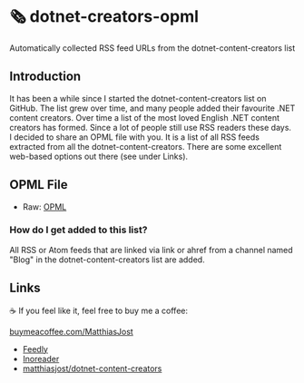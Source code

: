# 🗞️ dotnet-creators-opml

Automatically collected RSS feed URLs from the dotnet-content-creators list

## Introduction

It has been a while since I started the dotnet-content-creators list on GitHub. The list grew over time, and many people added their favourite .NET content creators. Over time a list of the most loved English .NET content creators has formed.
Since a lot of people still use RSS readers these days. I decided to share an OPML file with you. It is a list of all RSS feeds extracted from all the dotnet-content-creators. There are some excellent web-based options out there (see under Links).

## OPML File
- Raw: [OPML](https://raw.githubusercontent.com/matthiasjost/dotnet-creators-opml/main/OPML/blog-opml.xml)

### How do I get added to this list?
All RSS or Atom feeds that are linked via link or ahref from a channel named "Blog" in the dotnet-content-creators list are added.

## Links

☕ If you feel like it, feel free to buy me a coffee: 

[buymeacoffee.com/MatthiasJost](https://buymeacoffee.com/MatthiasJost)

- [Feedly](https://feedly.com/)
- [Inoreader](https://www.inoreader.com/)
- [matthiasjost/dotnet-content-creators](https://github.com/matthiasjost/dotnet-content-creators)
